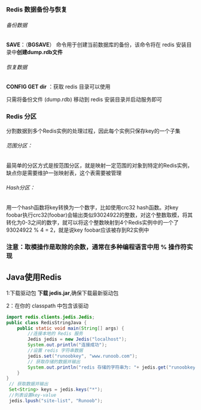 ### Redis 数据备份与恢复

###### 备份数据

 **SAVE**：（**BGSAVE**） 命令用于创建当前数据库的备份，该命令将在 redis 安装目录中**创建dump.rdb文件**

###### 恢复数据

**CONFIG GET dir**   ：获取 redis 目录可以使用 

只需将备份文件 (dump.rdb) 移动到 redis 安装目录并启动服务即可

### Redis 分区

分割数据到多个Redis实例的处理过程，因此每个实例只保存key的一个子集

###### 范围分区：

最简单的分区方式是按范围分区，就是映射一定范围的对象到特定的Redis实例，缺点你是需要维护一张映射表，这个表需要被管理

###### Hash分区：

用一个hash函数将key转换为一个数字，比如使用crc32 hash函数。对key foobar执行crc32(foobar)会输出类似93024922的整数，对这个整数取模，将其转化为0-3之间的数字，就可以将这个整数映射到4个Redis实例中的一个了			93024922 % 4 = 2，就是说key foobar应该被存到R2实例中

### 注意：取模操作是取除的余数，通常在多种编程语言中用  % 操作符实现



## Java使用Redis

1:下载驱动包 **下载 jedis.jar**,确保下载最新驱动包

2：在你的 classpath 中包含该驱动

```java
import redis.clients.jedis.Jedis;
public class RedisStringJava {
    public static void main(String[] args) {
        //连接本地的 Redis 服务
        Jedis jedis = new Jedis("localhost");
        System.out.println("连接成功");
        //设置 redis 字符串数据
        jedis.set("runoobkey", "www.runoob.com");
        // 获取存储的数据并输出
        System.out.println("redis 存储的字符串为: "+ jedis.get("runoobkey"));
    }
}
 // 获取数据并输出
 Set<String> keys = jedis.keys("*"); 
 //列表设置key-value 
 jedis.lpush("site-list", "Runoob");
```



